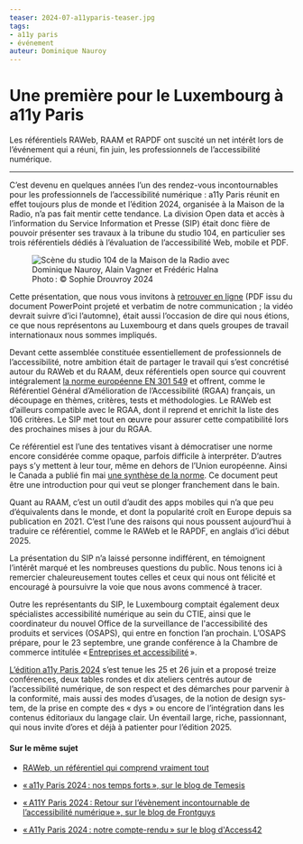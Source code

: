```yaml
---
teaser: 2024-07-a11yparis-teaser.jpg
tags:
- a11y paris
- événement
auteur: Dominique Nauroy
---
```


<hgroup>
	<h1>Une première pour le Luxembourg à a11y Paris</h1>
	<p>Les référentiels RAWeb, RAAM et RAPDF ont suscité un net intérêt lors de l’événement qui a réuni, fin juin, les professionnels de l’accessibilité numérique.</p>
</hgroup>
<hr>
<div class="intro">
    <p>C’est devenu en quelques années l’un des rendez-vous incontournables pour les professionnels de l’accessibilité numérique : a11y Paris réunit en effet toujours plus de monde et l’édition 2024, organisée à la Maison de la Radio, n’a pas fait mentir cette tendance. La division Open data et accès à l’information du Service Information et Presse (SIP) était donc fière de pouvoir présenter ses travaux à la tribune du studio 104, en particulier ses trois référentiels dédiés à l’évaluation de l’accessibilité Web, mobile et PDF.</p>
</div>
<figure role="group" aria-label="Photo&#8239;: © Sophie Drouvoy 2024" class="pic">
    <img src="../../../../content/fr/news/img/2024-07-a11yparis.jpg" alt="Scène du studio 104 de la Maison de la Radio avec Dominique Nauroy, Alain Vagner et Frédéric Halna">
    <figcaption>Photo&#8239;: © Sophie Drouvroy 2024</figcaption>
</figure>
<p>Cette présentation, que nous vous invitons à <a href="https://accessibilite.public.lu/docs/a11yparis2024/">retrouver en ligne</a> (PDF issu du document <span lang="en">PowerPoint</span> projeté et verbatim de notre communication ; la vidéo devrait suivre d’ici l’automne), était aussi l’occasion de dire qui nous étions, ce que nous représentons au Luxembourg et dans quels groupes de travail internationaux nous sommes impliqués.</p>
<p>Devant cette assemblée constituée essentiellement de professionnels de l’accessibilité, notre ambition était de partager le travail qui s’est concrétisé autour du RAWeb et du RAAM, deux référentiels open source qui couvrent intégralement <a href="https://www.etsi.org/deliver/etsi_en/301500_301599/301549/03.02.01_60/en_301549v030201p.pdf">la norme européenne EN 301 549</a> et offrent, comme le Référentiel Général d’Amélioration de l’Accessibilité (RGAA) français, un découpage en thèmes, critères, tests et méthodologies. Le RAWeb est d’ailleurs compatible avec le RGAA, dont il reprend et enrichit la liste des 106 critères. Le SIP met tout en œuvre pour assurer cette compatibilité lors des prochaines mises à jour du RGAA.</p>
<p>Ce référentiel est l’une des tentatives visant à démocratiser une norme encore considérée comme opaque, parfois difficile à interpréter. D’autres pays s’y mettent à leur tour, même en dehors de l’Union européenne. Ainsi le Canada a publié fin mai <a href="https://a11y.canada.ca/en/technical-summary-of-the-en-301-549-v3-2-1-2021/">une synthèse de la norme</a>. Ce document peut être une introduction pour qui veut se plonger franchement dans le bain.</p>
<p>Quant au RAAM, c’est un outil d’audit des apps mobiles qui n’a que peu d’équivalents dans le monde, et dont la popularité croît en Europe depuis sa publication en 2021. C’est l’une des raisons qui nous poussent aujourd’hui à traduire ce référentiel, comme le RAWeb et le RAPDF, en anglais d’ici début 2025.</p>
<p>La présentation du SIP n’a laissé personne indifférent, en témoignent l’intérêt marqué et les nombreuses questions du public. Nous tenons ici à remercier chaleureusement toutes celles et ceux qui nous ont félicité et encouragé à poursuivre la voie que nous avons commencé à tracer.</p>
<p>Outre les représentants du SIP, le Luxembourg comptait également deux spécialistes accessibilité numérique au sein du CTIE, ainsi que le coordinateur du nouvel Office de la surveillance de l'accessibilité des produits et services (OSAPS), qui entre en fonction l’an prochain. L’OSAPS prépare, pour le 23 septembre, une grande conférence à la Chambre de commerce intitulée «&#8239;<a href="https://www.cc.lu/agenda/detail/conference-entreprises-et-accessibilite">Entreprises et accessibilité</a>&#8239;».</p>
<p><a href="https://www.a11yparis.org/2024.php">L’édition a11y Paris 2024</a> s’est tenue les 25 et 26 juin et a proposé treize conférences, deux tables rondes et dix ateliers centrés autour de l’accessibilité numérique, de son respect et des démarches pour parvenir à la conformité, mais aussi des modes d’usages, de la notion de <span lang="en">design system</span>, de la prise en compte des « dys » ou encore de l’intégration dans les contenus éditoriaux du langage clair. Un éventail large, riche, passionnant, qui nous invite d’ores et déjà à patienter pour l’édition 2025.</p>

<aside class="more">
    <h4>Sur le même sujet</h4>
    <ul>
        <li><p><a href="https://accessibilite.public.lu/fr/news/2024-02-08-RAWeb.html">RAWeb, un référentiel qui comprend vraiment tout</a></p></li>
        <li><p><a href="https://www.temesis.com/blog/a11y-paris-2024-nos-temps-forts/">«&#8239;a11y Paris 2024&#8239;: nos temps forts&#8239;», sur le blog de Temesis</a></p></li>
        <li><p><a href="https://frontguys.fr/accessibilite/a11y-paris-2024-evenement-incontournable-accessibilite-numerique/">«&#8239;A11Y Paris 2024&#8239;: Retour sur l’évènement incontournable de l’accessibilité numérique&#8239;», sur le blog de Frontguys</a></p></li>
        <li><p><a href="https://access42.net/a11y-paris-2024-compte-rendu/">«&#8239;A11y Paris 2024&#8239;: notre compte-rendu&#8239;» sur le blog d'Access42</a></p></li>
    </ul>
</aside>